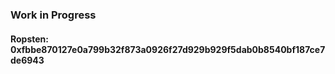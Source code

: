 ### Work in Progress
#### Ropsten: 0xfbbe870127e0a799b32f873a0926f27d929b929f5dab0b8540bf187ce7de6943